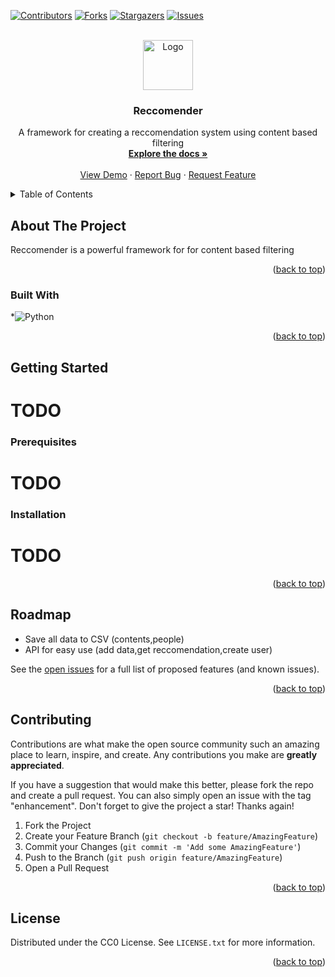 
<a name="readme-top"></a>




<!-- PROJECT SHIELDS -->
<!--
*** I'm using markdown "reference style" links for readability.
*** Reference links are enclosed in brackets [ ] instead of parentheses ( ).
*** See the bottom of this document for the declaration of the reference variables
*** for contributors-url, forks-url, etc. This is an optional, concise syntax you may use.
*** https://www.markdownguide.org/basic-syntax/#reference-style-links
-->

[![Contributors][contributors-shield]][contributors-url]
[![Forks][forks-shield]][forks-url]
[![Stargazers][stars-shield]][stars-url]
[![Issues][issues-shield]][issues-url]






<!-- temporary PROJECT LOGO -->
<br />
<div align="center">
  <a href="https://github.com/dgsqf/Reccomender">
    <img src="https://raw.githubusercontent.com/enjeck/libre-logos/main/src/images/logos/19-box-stack.png" alt="Logo" width="80" height="80">
  </a>

<h3 align="center">Reccomender</h3>

  <p align="center">
    A framework for creating a reccomendation system using content based filtering
    <br />
    <a href="https://github.com/dgsqf/Reccomender"><strong>Explore the docs »</strong></a>
    <br />
    <br />
    <a href="https://github.com/dgsqf/Reccomender">View Demo</a>
    ·
    <a href="https://github.com/dgsqf/Reccomender/issues">Report Bug</a>
    ·
    <a href="https://github.com/dgsqf/Reccomender/issues">Request Feature</a>
  </p>
</div>



<!-- TABLE OF CONTENTS -->
<details>
  <summary>Table of Contents</summary>
  <ol>
    <li>
      <a href="#about-the-project">About The Project</a>
      <ul>
        <li><a href="#built-with">Built With</a></li>
      </ul>
    </li>
    <li>
      <a href="#getting-started">Getting Started</a>
      <ul>
        <li><a href="#prerequisites">Prerequisites</a></li>
        <li><a href="#installation">Installation</a></li>
      </ul>
    </li>
    <li><a href="#usage">Usage</a></li>
    <li><a href="#roadmap">Roadmap</a></li>
    <li><a href="#contributing">Contributing</a></li>
    <li><a href="#license">License</a></li>

    <li><a href="#acknowledgments">Acknowledgments</a></li>
  </ol>
</details>



<!-- ABOUT THE PROJECT -->
## About The Project

Reccomender is a powerful framework for for content based filtering

<p align="right">(<a href="#readme-top">back to top</a>)</p>



### Built With

*![Python](https://img.shields.io/badge/python-3670A0?style=for-the-badge&logo=python&logoColor=ffdd54)

<p align="right">(<a href="#readme-top">back to top</a>)</p>



<!-- GETTING STARTED -->
## Getting Started
# TODO

### Prerequisites
# TODO

### Installation

# TODO


<p align="right">(<a href="#readme-top">back to top</a>)</p>






<!-- ROADMAP -->
## Roadmap

- Save all data to CSV (contents,people)
- API for easy use (add data,get reccomendation,create user)


See the [open issues](https://github.com/dgsqf/Reccomender/issues) for a full list of proposed features (and known issues).

<p align="right">(<a href="#readme-top">back to top</a>)</p>



<!-- CONTRIBUTING -->
## Contributing

Contributions are what make the open source community such an amazing place to learn, inspire, and create. Any contributions you make are **greatly appreciated**.

If you have a suggestion that would make this better, please fork the repo and create a pull request. You can also simply open an issue with the tag "enhancement".
Don't forget to give the project a star! Thanks again!

1. Fork the Project
2. Create your Feature Branch (`git checkout -b feature/AmazingFeature`)
3. Commit your Changes (`git commit -m 'Add some AmazingFeature'`)
4. Push to the Branch (`git push origin feature/AmazingFeature`)
5. Open a Pull Request

<p align="right">(<a href="#readme-top">back to top</a>)</p>



<!-- LICENSE -->
## License

Distributed under the CC0 License. See `LICENSE.txt` for more information.

<p align="right">(<a href="#readme-top">back to top</a>)</p>







<!-- MARKDOWN LINKS & IMAGES -->
<!-- https://www.markdownguide.org/basic-syntax/#reference-style-links -->
[contributors-shield]: https://img.shields.io/github/contributors/dgsqf/Reccomender.svg?style=for-the-badge
[contributors-url]: https://github.com/dgsqf/Reccomender/graphs/contributors
[forks-shield]: https://img.shields.io/github/forks/dgsqf/Reccomender.svg?style=for-the-badge
[forks-url]: https://github.com/dgsqf/Reccomender/network/members
[stars-shield]: https://img.shields.io/github/stars/dgsqf/Reccomender.svg?style=for-the-badge
[stars-url]: https://github.com/dgsqf/Reccomender/stargazers
[issues-shield]: https://img.shields.io/github/issues/dgsqf/Reccomender.svg?style=for-the-badge
[issues-url]: https://github.com/dgsqf/Reccomender/issues


[product-screenshot]: images/screenshot.png
